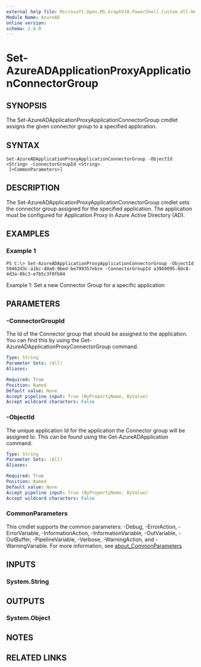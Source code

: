 ```yaml
---
external help file: Microsoft.Open.MS.GraphV10.PowerShell.Custom.dll-Help.xml
Module Name: AzureAD
online version:
schema: 2.0.0
---
```


# Set-AzureADApplicationProxyApplicationConnectorGroup

## SYNOPSIS
The Set-AzureADApplicationProxyApplicationConnectorGroup cmdlet assigns the given connector group to a specified application. 

## SYNTAX

```
Set-AzureADApplicationProxyApplicationConnectorGroup -ObjectId <String> -ConnectorGroupId <String>
 [<CommonParameters>]
```

## DESCRIPTION
The Set-AzureADApplicationProxyApplicationConnectorGroup cmdlet sets the connector group assigned for the specified application. The application must be configured for Application Proxy in Azure Active Directory (AD). 

## EXAMPLES

### Example 1
```
PS C:\> Set-AzureADApplicationProxyApplicationConnectorGroup -ObjectId 59462d3c-a1bc-40a0-9bed-be799357ebce -ConnectorGroupId a39b9095-8dc8-4d3a-86c3-e7b5c3f0fb84
```

Example 1: Set a new Connector Group for a specific application

## PARAMETERS

### -ConnectorGroupId
The Id of the Connector group that should be assigned to the application. You can find this by using the Get-AzureADApplicationProxyConnectorGroup command.

```yaml
Type: String
Parameter Sets: (All)
Aliases:

Required: True
Position: Named
Default value: None
Accept pipeline input: True (ByPropertyName, ByValue)
Accept wildcard characters: False
```

### -ObjectId
The unique application Id for the application the Connector group will be assigned to. This can be found using the Get-AzureADApplication command.

```yaml
Type: String
Parameter Sets: (All)
Aliases:

Required: True
Position: Named
Default value: None
Accept pipeline input: True (ByPropertyName, ByValue)
Accept wildcard characters: False
```

### CommonParameters
This cmdlet supports the common parameters: -Debug, -ErrorAction, -ErrorVariable, -InformationAction, -InformationVariable, -OutVariable, -OutBuffer, -PipelineVariable, -Verbose, -WarningAction, and -WarningVariable. For more information, see [about_CommonParameters](http://go.microsoft.com/fwlink/?LinkID=113216).

## INPUTS

### System.String

## OUTPUTS

### System.Object

## NOTES

## RELATED LINKS
